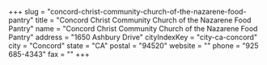 +++
slug = "concord-christ-community-church-of-the-nazarene-food-pantry"
title = "Concord Christ Community Church of the Nazarene Food Pantry"
name = "Concord Christ Community Church of the Nazarene Food Pantry"
address = "1650 Ashbury Drive"
cityIndexKey = "city-ca-concord"
city = "Concord"
state = "CA"
postal = "94520"
website = ""
phone = "925 685-4343"
fax = ""
+++
